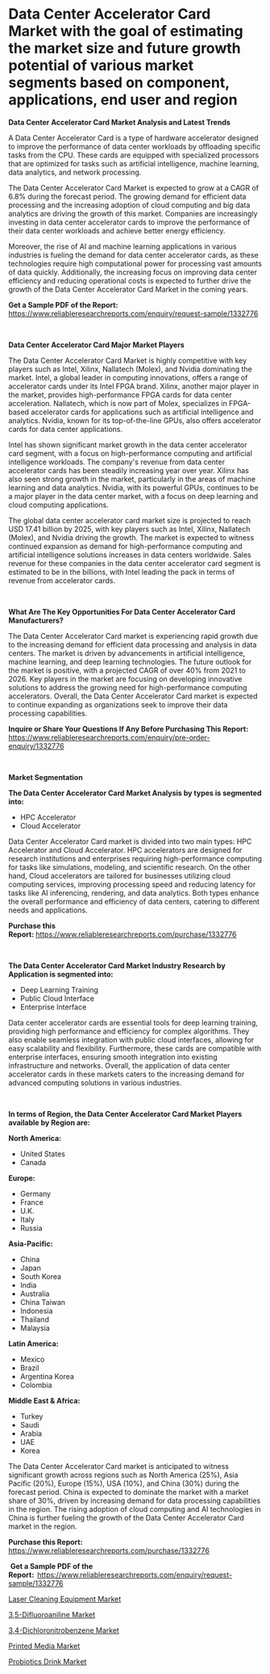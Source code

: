 <p><h1>Data Center Accelerator Card Market with the goal of estimating the market size and future growth potential of various market segments based on component, applications, end user and region</h1></p><p><strong>Data Center Accelerator Card Market Analysis and Latest Trends</strong></p>
<p><p>A Data Center Accelerator Card is a type of hardware accelerator designed to improve the performance of data center workloads by offloading specific tasks from the CPU. These cards are equipped with specialized processors that are optimized for tasks such as artificial intelligence, machine learning, data analytics, and network processing.</p><p>The Data Center Accelerator Card Market is expected to grow at a CAGR of 6.8% during the forecast period. The growing demand for efficient data processing and the increasing adoption of cloud computing and big data analytics are driving the growth of this market. Companies are increasingly investing in data center accelerator cards to improve the performance of their data center workloads and achieve better energy efficiency.</p><p>Moreover, the rise of AI and machine learning applications in various industries is fueling the demand for data center accelerator cards, as these technologies require high computational power for processing vast amounts of data quickly. Additionally, the increasing focus on improving data center efficiency and reducing operational costs is expected to further drive the growth of the Data Center Accelerator Card Market in the coming years.</p></p>
<p><strong>Get a Sample PDF of the Report:&nbsp;</strong> <a href="https://www.reliableresearchreports.com/enquiry/request-sample/1332776">https://www.reliableresearchreports.com/enquiry/request-sample/1332776</a></p>
<p>&nbsp;</p>
<p><strong>Data Center Accelerator Card Major Market Players</strong></p>
<p><p>The Data Center Accelerator Card Market is highly competitive with key players such as Intel, Xilinx, Nallatech (Molex), and Nvidia dominating the market. Intel, a global leader in computing innovations, offers a range of accelerator cards under its Intel FPGA brand. Xilinx, another major player in the market, provides high-performance FPGA cards for data center acceleration. Nallatech, which is now part of Molex, specializes in FPGA-based accelerator cards for applications such as artificial intelligence and analytics. Nvidia, known for its top-of-the-line GPUs, also offers accelerator cards for data center applications.</p><p>Intel has shown significant market growth in the data center accelerator card segment, with a focus on high-performance computing and artificial intelligence workloads. The company's revenue from data center accelerator cards has been steadily increasing year over year. Xilinx has also seen strong growth in the market, particularly in the areas of machine learning and data analytics. Nvidia, with its powerful GPUs, continues to be a major player in the data center market, with a focus on deep learning and cloud computing applications.</p><p>The global data center accelerator card market size is projected to reach USD 17.41 billion by 2025, with key players such as Intel, Xilinx, Nallatech (Molex), and Nvidia driving the growth. The market is expected to witness continued expansion as demand for high-performance computing and artificial intelligence solutions increases in data centers worldwide. Sales revenue for these companies in the data center accelerator card segment is estimated to be in the billions, with Intel leading the pack in terms of revenue from accelerator cards.</p></p>
<p>&nbsp;</p>
<p><strong>What Are The Key Opportunities For Data Center Accelerator Card Manufacturers?</strong></p>
<p><p>The Data Center Accelerator Card market is experiencing rapid growth due to the increasing demand for efficient data processing and analysis in data centers. The market is driven by advancements in artificial intelligence, machine learning, and deep learning technologies. The future outlook for the market is positive, with a projected CAGR of over 40% from 2021 to 2026. Key players in the market are focusing on developing innovative solutions to address the growing need for high-performance computing accelerators. Overall, the Data Center Accelerator Card market is expected to continue expanding as organizations seek to improve their data processing capabilities.</p></p>
<p><strong>Inquire or Share Your Questions If Any Before Purchasing This Report:</strong> <a href="https://www.reliableresearchreports.com/enquiry/pre-order-enquiry/1332776">https://www.reliableresearchreports.com/enquiry/pre-order-enquiry/1332776</a></p>
<p>&nbsp;</p>
<p><strong>Market Segmentation</strong></p>
<p><strong>The Data Center Accelerator Card Market Analysis by types is segmented into:</strong></p>
<p><ul><li>HPC Accelerator</li><li>Cloud Accelerator</li></ul></p>
<p><p>Data Center Accelerator Card market is divided into two main types: HPC Accelerator and Cloud Accelerator. HPC accelerators are designed for research institutions and enterprises requiring high-performance computing for tasks like simulations, modeling, and scientific research. On the other hand, Cloud accelerators are tailored for businesses utilizing cloud computing services, improving processing speed and reducing latency for tasks like AI inferencing, rendering, and data analytics. Both types enhance the overall performance and efficiency of data centers, catering to different needs and applications.</p></p>
<p><strong>Purchase this Report:&nbsp;</strong><a href="https://www.reliableresearchreports.com/purchase/1332776">https://www.reliableresearchreports.com/purchase/1332776</a></p>
<p>&nbsp;</p>
<p><strong>The Data Center Accelerator Card Market Industry Research by Application is segmented into:</strong></p>
<p><ul><li>Deep Learning Training</li><li>Public Cloud Interface</li><li>Enterprise Interface</li></ul></p>
<p><p>Data center accelerator cards are essential tools for deep learning training, providing high performance and efficiency for complex algorithms. They also enable seamless integration with public cloud interfaces, allowing for easy scalability and flexibility. Furthermore, these cards are compatible with enterprise interfaces, ensuring smooth integration into existing infrastructure and networks. Overall, the application of data center accelerator cards in these markets caters to the increasing demand for advanced computing solutions in various industries.</p></p>
<p>&nbsp;</p>
<p><strong>In terms of Region, the Data Center Accelerator Card Market Players available by Region are:</strong></p>
<p>
    <p> <strong> North America: </strong>
        <ul>
            <li>United States</li>
            <li>Canada</li>
        </ul>
        </p> 
    <p> <strong> Europe: </strong>
        <ul>
            <li>Germany</li>
            <li>France</li>
            <li>U.K.</li>
            <li>Italy</li>
            <li>Russia</li>
        </ul>
        </p> 
    <p> <strong> Asia-Pacific: </strong>
        <ul>
            <li>China</li>
            <li>Japan</li>
            <li>South Korea</li>
            <li>India</li>
            <li>Australia</li>
            <li>China Taiwan</li>
            <li>Indonesia</li>
            <li>Thailand</li>
            <li>Malaysia</li>
        </ul>
        </p> 
    <p> <strong> Latin America: </strong>
        <ul>
            <li>Mexico</li>
            <li>Brazil</li>
            <li>Argentina Korea</li>
            <li>Colombia</li>
        </ul>
        </p> 
    <p> <strong> Middle East & Africa: </strong>
        <ul>
            <li>Turkey</li>
            <li>Saudi</li>
            <li>Arabia</li>
            <li>UAE</li>
            <li>Korea</li>
        </ul>
    </p>
    </p>
<p><p>The Data Center Accelerator Card market is anticipated to witness significant growth across regions such as North America (25%), Asia Pacific (20%), Europe (15%), USA (10%), and China (30%) during the forecast period. China is expected to dominate the market with a market share of 30%, driven by increasing demand for data processing capabilities in the region. The rising adoption of cloud computing and AI technologies in China is further fueling the growth of the Data Center Accelerator Card market in the region.</p></p>
<p><strong>Purchase this Report: </strong><a href="https://www.reliableresearchreports.com/purchase/1332776">https://www.reliableresearchreports.com/purchase/1332776</a></p>
<p>&nbsp;<strong>Get a Sample PDF of the Report:&nbsp;&nbsp;</strong><a href="https://www.reliableresearchreports.com/enquiry/request-sample/1332776">https://www.reliableresearchreports.com/enquiry/request-sample/1332776</a></p>
<p><strong></strong></p>
<p><p><a href="https://medium.com/@tammyjones1939/laser-cleaning-equipment-market-the-key-to-successful-business-strategy-forecast-till-2031-0be991844bac">Laser Cleaning Equipment Market</a></p><p><a href="https://issuu.com/reportprime-2/docs/35-difluoroaniline-market-size-2030.pptx">3,5-Difluoroaniline Market</a></p><p><a href="https://issuu.com/reportprime-2/docs/34-dichloronitrobenzene-market-size-2030.pptx">3,4-Dichloronitrobenzene Market</a></p><p><a href="https://medium.com/@itzelheller546/analyzing-printed-media-market-global-industry-perspective-and-forecast-2024-to-2031-b82089377d74">Printed Media Market</a></p><p><a href="https://medium.com/@itzelheller546/probiotics-drink-market-size-and-market-trends-complete-industry-overview-2024-to-2031-d6c027a1e78f">Probiotics Drink Market</a></p></p>